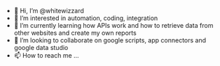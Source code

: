 - 👋 Hi, I’m @whitewizzard
- 👀 I’m interested in automation, coding, integration
- 🌱 I’m currently learning how APIs work and how to retrieve data from other websites and create my own reports
- 💞️ I’m looking to collaborate on google scripts, app connectors and google data studio
- 📫 How to reach me ...

<!---
whitewizzard/whitewizzard is a ✨ special ✨ repository because its `README.md` (this file) appears on your GitHub profile.
You can click the Preview link to take a look at your changes.
--->
